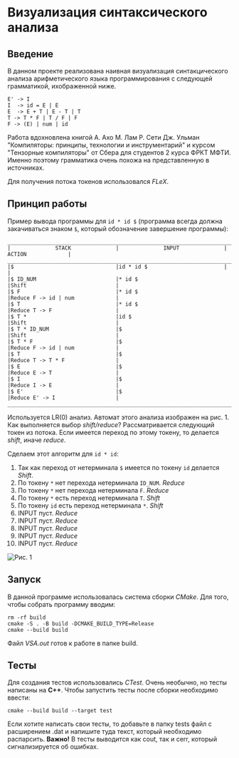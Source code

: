 # Визуализация синтаксического анализа

## Введение
В данном проекте реализована наивная визуализация синтакцического анализа арифметического языка программирования с следующей грамматикой, ихображенной ниже.

    E' -> I
    I  -> id = E | E
    E  -> E + T | E - T | T
    T -> T * F | T / F | F
    F -> (E) | num | id

Работа вдохновлена книгой А. Ахо М. Лам Р. Сети Дж. Ульман "Компиляторы: принципы, технологии и инструментарий" и курсом "Тензорные компиляторы" от Сбера для студентов 2 курса ФРКТ МФТИ. Именно поэтому грамматика очень похожа на представленную в источниках.

Для получения потока токенов использовался *FLeX*.


## Принцип работы
Пример вывода программы для `id * id $` (программа всегда должна закачиваться знаком `$`,  который обозначение завершение программы):
```
_______________________________________________________________________________________________________
|              STACK              |              INPUT              |              ACTION             |
_______________________________________________________________________________________________________
|$                                |id * id $                        |                                 |
|$ ID_NUM                         |* id $                           |Shift                            |
|$ F                              |* id $                           |Reduce F -> id | num             |
|$ T                              |* id $                           |Reduce T -> F                    |
|$ T *                            |id $                             |Shift                            |
|$ T * ID_NUM                     |$                                |Shift                            |
|$ T * F                          |$                                |Reduce F -> id | num             |
|$ T                              |$                                |Reduce T -> T * F                |
|$ E                              |$                                |Reduce E -> T                    |
|$ I                              |$                                |Reduce I -> E                    |
|$ E'                             |$                                |Reduce E' -> I                   |
_______________________________________________________________________________________________________

```

Используется LR(0) анализ. Автомат этого анализа изображен на рис. 1. Как выполняется выбор *shift/reduce*? Рассматривается следующий токен из потока. Если имеется переход по этому токену, то делается *shift*, иначе *reduce*.

Сделаем этот алгоритм для `id * id`:
1) Так как переход от нетерминала `$` имеется по токену `id` делается *Shift*.
2) По токену `*` нет перехода нетерминала `ID_NUM`. *Reduce*
3) По токену `*` нет перехода нетерминала `F`. *Reduce*
4) По токену `*` есть переход нетерминала `T`. *Shift*
5) По токену `id` есть переход нетерминала `*`. *Shift*
6) INPUT пуст. *Reduce*
7) INPUT пуст. *Reduce*
8) INPUT пуст. *Reduce*
9) INPUT пуст. *Reduce*
10) INPUT пуст. *Reduce*

![Рис. 1](https://github.com/Artur99M/Images/blob/main/grammar.jpg)

## Запуск

В данной программе использовалась система сборки *CMake*. Для того, чтобы собрать программу вводим:
```
rm -rf build
cmake -S . -B build -DCMAKE_BUILD_TYPE=Release
cmake --build build
```
Файл *VSA.out* готов к работе в папке build.

## Тесты
Для создания тестов использовались *CTest*. Очень необычно, но тесты написаны на **C++**. Чтобы запустить тесты после сборки необходимо ввести:
```
cmake --build build --target test
```

Если хотите написать свои тесты, то добавьте в папку tests файл с расширением .dat и напишите туда текст, который необходимо распарсить. **Важно!** В тесты выводится как cout, так и cerr, который сигнализируется об ошибках.
